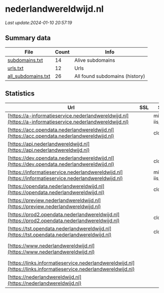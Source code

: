 # nederlandwereldwijd.nl
*Last update:2024-01-10 20:57:19*
## Summary data
| File       | Count | Info |
|------------|-------|------|
|[subdomains.txt](/data/nederlandwereldwijd/subdomains.txt)|14|Alive subdomains|
|[urls.txt](/data/nederlandwereldwijd/urls.txt)|12|Urls|
|[all_subdomains.txt](/data/nederlandwereldwijd/all_subdomains.txt)|26|All found subdomains (history)|
## Statistics
| Url | SSL | Server | Cookie | HSTS | CSP | XFO | XXP | RP | Tech |
|------------|-------|------|------|------|------|------|------|------|------|
|[https://a-informatieservice.nederlandwereldwijd.nl](https://a-informatieservice.nederlandwereldwijd.nl)| |microsoft-iis/10.0|:warning: |:white_check_mark: | |:warning: |:white_check_mark: | |:white_check_mark: |Azure HSTS IIS:10.0...|
|[https://acc.opendata.nederlandwereldwijd.nl](https://acc.opendata.nederlandwereldwijd.nl)| |cloudflare|:warning: | | |:white_check_mark: | |:white_check_mark: |Cloudflare Cloudflar...|
|[https://api.nederlandwereldwijd.nl](https://api.nederlandwereldwijd.nl)| | | |:white_check_mark: | |:white_check_mark: | |:white_check_mark: |HSTS|
|[https://dev.opendata.nederlandwereldwijd.nl](https://dev.opendata.nederlandwereldwijd.nl)| |cloudflare|:warning: | | |:white_check_mark: | |:white_check_mark: |Cloudflare Cloudflar...|
|[https://informatieservice.nederlandwereldwijd.nl](https://informatieservice.nederlandwereldwijd.nl)| |microsoft-iis/10.0|:warning: |:white_check_mark: | |:warning: |:white_check_mark: | |:white_check_mark: |Azure HSTS IIS:10.0...|
|[https://opendata.nederlandwereldwijd.nl](https://opendata.nederlandwereldwijd.nl)| |cloudflare|:warning: |:white_check_mark: | |:white_check_mark: |:white_check_mark: |:white_check_mark: |Cloudflare Cloudflar...|
|[https://preview.nederlandwereldwijd.nl](https://preview.nederlandwereldwijd.nl)| | | |:white_check_mark: | | | | |:white_check_mark: |HSTS|
|[https://prod2.opendata.nederlandwereldwijd.nl](https://prod2.opendata.nederlandwereldwijd.nl)| |cloudflare|:warning: |:white_check_mark: | |:white_check_mark: |:white_check_mark: |:white_check_mark: |Cloudflare Cloudflar...|
|[https://tst.opendata.nederlandwereldwijd.nl](https://tst.opendata.nederlandwereldwijd.nl)| |cloudflare|:warning: | | |:white_check_mark: | |:white_check_mark: |Cloudflare Cloudflar...|
|[https://www.nederlandwereldwijd.nl](https://www.nederlandwereldwijd.nl)| | | |:white_check_mark: | |:white_check_mark: | |:white_check_mark: |Bloomreach HSTS HTTP...|
|[https://links.informatieservice.nederlandwereldwijd.nl](https://links.informatieservice.nederlandwereldwijd.nl)| | | | | | | |:white_check_mark: |Nginx|
|[https://nederlandwereldwijd.nl](https://nederlandwereldwijd.nl)| | | |:white_check_mark: | |:white_check_mark: | |:white_check_mark: |HSTS HTTP/3|